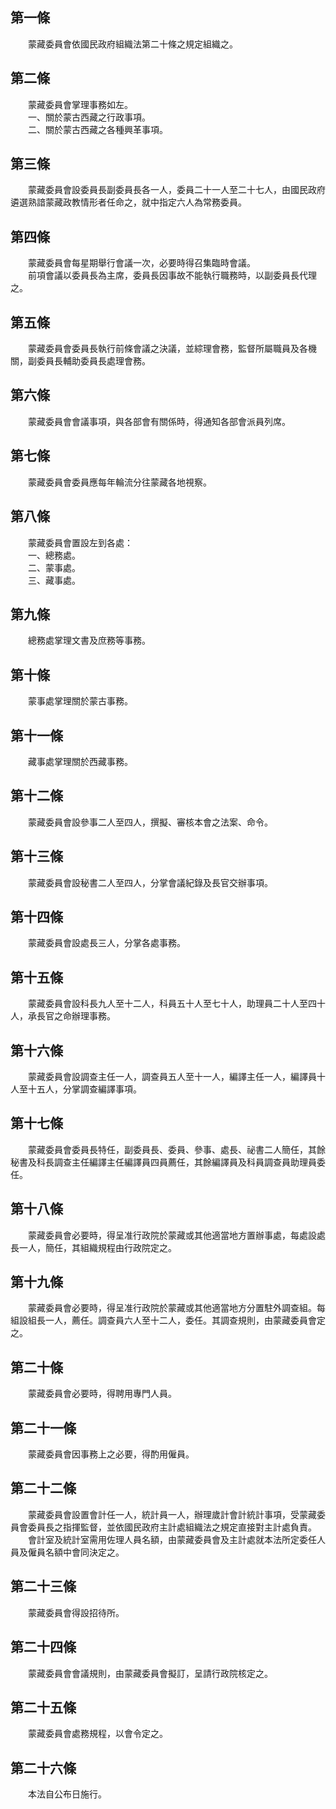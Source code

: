 第一條 
-------
　　蒙藏委員會依國民政府組織法第二十條之規定組織之。  


第二條 
-------
　　蒙藏委員會掌理事務如左。  
　　一、關於蒙古西藏之行政事項。  
　　二、關於蒙古西藏之各種興革事項。  


第三條 
-------
　　蒙藏委員會設委員長副委員長各一人，委員二十一人至二十七人，由國民政府遴選熟諳蒙藏政教情形者任命之，就中指定六人為常務委員。  


第四條 
-------
　　蒙藏委員會每星期舉行會議一次，必要時得召集臨時會議。  
　　前項會議以委員長為主席，委員長因事故不能執行職務時，以副委員長代理之。  


第五條 
-------
　　蒙藏委員會委員長執行前條會議之決議，並綜理會務，監督所屬職員及各機關，副委員長輔助委員長處理會務。  


第六條 
-------
　　蒙藏委員會會議事項，與各部會有關係時，得通知各部會派員列席。  


第七條 
-------
　　蒙藏委員會委員應每年輪流分往蒙藏各地視察。  


第八條 
-------
　　蒙藏委員會置設左到各處：  
　　一、總務處。  
　　二、蒙事處。  
　　三、藏事處。  


第九條 
-------
　　總務處掌理文書及庶務等事務。  


第十條 
-------
　　蒙事處掌理關於蒙古事務。  


第十一條 
---------
　　藏事處掌理關於西藏事務。  


第十二條 
---------
　　蒙藏委員會設參事二人至四人，撰擬、審核本會之法案、命令。  


第十三條 
---------
　　蒙藏委員會設秘書二人至四人，分掌會議紀錄及長官交辦事項。  


第十四條 
---------
　　蒙藏委員會設處長三人，分掌各處事務。  


第十五條 
---------
　　蒙藏委員會設科長九人至十二人，科員五十人至七十人，助理員二十人至四十人，承長官之命辦理事務。  


第十六條 
---------
　　蒙藏委員會設調查主任一人，調查員五人至十一人，編譯主任一人，編譯員十人至十五人，分掌調查編譯事項。  


第十七條 
---------
　　蒙藏委員會委員長特任，副委員長、委員、參事、處長、祕書二人簡任，其餘秘書及科長調查主任編譯主任編譯員四員薦任，其餘編譯員及科員調查員助理員委任。  


第十八條 
---------
　　蒙藏委員會必要時，得呈准行政院於蒙藏或其他適當地方置辦事處，每處設處長一人，簡任，其組織規程由行政院定之。  


第十九條 
---------
　　蒙藏委員會必要時，得呈准行政院於蒙藏或其他適當地方分置駐外調查組。每組設組長一人，薦任。調查員六人至十二人，委任。其調查規則，由蒙藏委員會定之。  


第二十條 
---------
　　蒙藏委員會必要時，得聘用專門人員。  


第二十一條 
-----------
　　蒙藏委員會因事務上之必要，得酌用僱員。  


第二十二條 
-----------
　　蒙藏委員會設置會計任一人，統計員一人，辦理歲計會計統計事項，受蒙藏委員會委員長之指揮監督，並依國民政府主計處組織法之規定直接對主計處負責。  
　　會計室及統計室需用佐理人員名額，由蒙藏委員會及主計處就本法所定委任人員及僱員名額中會同決定之。  


第二十三條 
-----------
　　蒙藏委員會得設招待所。  


第二十四條 
-----------
　　蒙藏委員會會議規則，由蒙藏委員會擬訂，呈請行政院核定之。  


第二十五條 
-----------
　　蒙藏委員會處務規程，以會令定之。  


第二十六條 
-----------
　　本法自公布日施行。